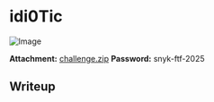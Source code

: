 # idi0Tic
![Image](https://github.com/user-attachments/assets/fa8576c2-7648-4cc3-bdaf-7f54c3d04b41)

**Attachment:** [challenge.zip](https://github.com/user-attachments/files/19094161/challenge.zip)
**Password:** snyk-ftf-2025

## Writeup

